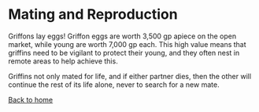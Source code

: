 # Mating and Reproduction
Griffons lay eggs! Griffon eggs are worth 3,500 gp apiece on the open market, while young are worth 7,000 gp each. This high value means that griffins need to be vigilant to protect their young, and they often nest in remote areas to help achieve this.

Griffins not only mated for life, and if either partner dies, then the other will continue the rest of its life alone, never to search for a new mate.

[Back to home](index.md)
